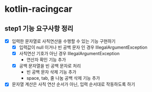 # kotlin-racingcar

## step1 기능 요구사항 정리
- [x] 입력한 문자열로 사칙연산을 수행할 수 있는 기능 구현하기
  - [x] 입력값이 null 이거나 빈 공백 문자 인 경우 IllegalArgumentException
  - [x] 사칙연산 기호가 아닌 경우 IllegalArgumentException
    - 연산자 확인 기능 추가
  - [x] 공백 문자열을 빈 공백 문자로 처리
    - 빈 공백 문자 삭제 기능 추가
    - space, tab, 줄 나눔 공백 삭제 기능 추가 
    
- [x] 문자열 계산은 사칙 연산 순서가 아닌, 입력 순서대로 작동하도록 하기